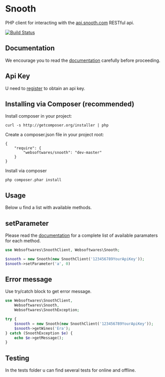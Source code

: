 # Snooth

PHP client for interacting with the [api.snooth.com](https://api.snooth.com/ "snooth.com") RESTful api.

[![Build Status](https://api.travis-ci.org/websoftwares/Snooth.png)](https://travis-ci.org/websoftwares/Snooth)

## Documentation
We encourage you to read the [documentation](https://api.snooth.com/ "api.snooth.com") carefully before proceeding.

## Api Key
U need to [register](https://api.snooth.com/register/ "api.snooth.com") to obtain an api key.

## Installing via Composer (recommended)

Install composer in your project:
```
curl -s http://getcomposer.org/installer | php
```

Create a composer.json file in your project root:
```
{
    "require": {
        "websoftwares/snooth": "dev-master"
    }
}
```

Install via composer
```
php composer.phar install
```

## Usage
Below u find a list with available methods.

## setParameter
Please read the [documentation](https://api.snooth.com/ "api.snooth.com") for a complete list of available paramaters for each method.

```php
use Websoftwares\SnoothClient, Websoftwares\Snooth;

$snooth = new Snooth(new SnoothClient('123456789YourApiKey'));
$snooth->setParameter('a', 0)

```

## Error message
Use try/catch block to get error message.

```php
use Websoftwares\SnoothClient,
	Websoftwares\Snooth,
	Websoftwares\SnoothException;

try {
	$snooth = new Snooth(new SnoothClient('123456789YourApiKey'));
	$snooth->getWines('Era');
} catch (SnoothException $e) {
	echo $e->getMessage();
}

```

## Testing
In the tests folder u can find several tests for online and offline.